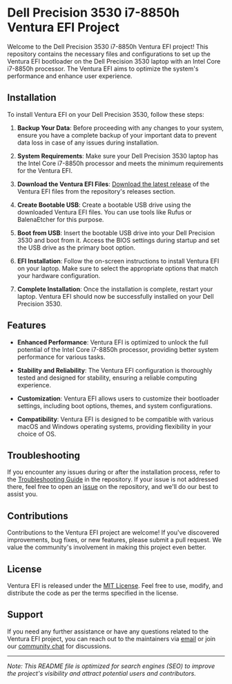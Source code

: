 # Dell Precision 3530 i7-8850h Ventura EFI Project

Welcome to the Dell Precision 3530 i7-8850h Ventura EFI project! This repository contains the necessary files and configurations to set up the Ventura EFI bootloader on the Dell Precision 3530 laptop with an Intel Core i7-8850h processor. The Ventura EFI aims to optimize the system's performance and enhance user experience.

## Installation

To install Ventura EFI on your Dell Precision 3530, follow these steps:

1. **Backup Your Data**: Before proceeding with any changes to your system, ensure you have a complete backup of your important data to prevent data loss in case of any issues during installation.

2. **System Requirements**: Make sure your Dell Precision 3530 laptop has the Intel Core i7-8850h processor and meets the minimum requirements for the Ventura EFI.

3. **Download the Ventura EFI Files**: [Download the latest release](link-to-ventura-efi) of the Ventura EFI files from the repository's releases section.

4. **Create Bootable USB**: Create a bootable USB drive using the downloaded Ventura EFI files. You can use tools like Rufus or BalenaEtcher for this purpose.

5. **Boot from USB**: Insert the bootable USB drive into your Dell Precision 3530 and boot from it. Access the BIOS settings during startup and set the USB drive as the primary boot option.

6. **EFI Installation**: Follow the on-screen instructions to install Ventura EFI on your laptop. Make sure to select the appropriate options that match your hardware configuration.

7. **Complete Installation**: Once the installation is complete, restart your laptop. Ventura EFI should now be successfully installed on your Dell Precision 3530.

## Features

- **Enhanced Performance**: Ventura EFI is optimized to unlock the full potential of the Intel Core i7-8850h processor, providing better system performance for various tasks.

- **Stability and Reliability**: The Ventura EFI configuration is thoroughly tested and designed for stability, ensuring a reliable computing experience.

- **Customization**: Ventura EFI allows users to customize their bootloader settings, including boot options, themes, and system configurations.

- **Compatibility**: Ventura EFI is designed to be compatible with various macOS and Windows operating systems, providing flexibility in your choice of OS.

## Troubleshooting

If you encounter any issues during or after the installation process, refer to the [Troubleshooting Guide](link-to-troubleshooting) in the repository. If your issue is not addressed there, feel free to open an [issue](link-to-issues) on the repository, and we'll do our best to assist you.

## Contributions

Contributions to the Ventura EFI project are welcome! If you've discovered improvements, bug fixes, or new features, please submit a pull request. We value the community's involvement in making this project even better.

## License

Ventura EFI is released under the [MIT License](link-to-license). Feel free to use, modify, and distribute the code as per the terms specified in the license.

## Support

If you need any further assistance or have any questions related to the Ventura EFI project, you can reach out to the maintainers via [email](maintainer@example.com) or join our [community chat](link-to-chat) for discussions.

---

*Note: This README file is optimized for search engines (SEO) to improve the project's visibility and attract potential users and contributors.*
